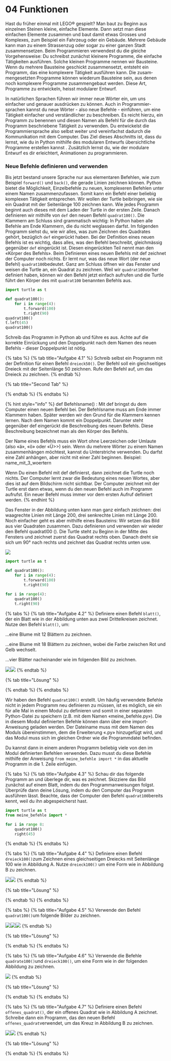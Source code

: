# 04 Funktionen

Hast du früher einmal mit LEGO® gespielt? Man baut zu Beginn aus einzelnen Steinen kleine, einfache Elemente. Dann setzt man diese einfachen Elemente zusammen und baut damit etwas Grosses und Komplexes, zum Beispiel ein Fahrzeug oder ein Gebäude. Mehrere Gebäude kann man zu einem Strassenzug oder sogar zu einer ganzen Stadt zusammensetzen. Beim Programmieren verwendest du die gleiche Vorgehensweise: Du schreibst zunächst kleinere Programme, die einfache Tätigkeiten ausführen. Solche kleinen Programme nennen wir Bausteine. Wenn du mehrere Bausteine geschickt zusam­mensetzt, entsteht ein Programm, das eine komplexere Tätigkeit ausführen kann. Die zusam­mengesetzten Programme können wiederum Bausteine sein, aus denen noch komplexere Pro­gramme zusammengebaut werden. Diese Art, Programme zu entwickeln, heisst modularer Entwurf.

In natürlichen Sprachen führen wir immer neue Wörter ein, um uns einfacher und genauer ausdrücken zu können. Auch in Programmier­sprachen kannst du neue Wörter - also neue Befehle - einführen, um eine Tätigkeit einfacher und verständlicher zu beschreiben. Es reicht hierzu, ein Programm zu benennen und diesen Namen als Befehl für die durch das Programm beschriebene Tätigkeit zu verwenden. Du entwickelst die Programmiersprache also selbst weiter und vereinfachst dadurch die Kommu­nikation mit dem Computer. Das Ziel dieses Abschnitts ist, dass du lernst, wie du in Python mithilfe des modularen Entwurfs übersichtliche Programme erstellen kannst . Zusätzlich lernst du, wie der modulare Entwurf es dir erleichtert, Animationen zu program­mieren.

### Neue Befehle definieren und verwenden

Bis jetzt bestand unsere Sprache nur aus elementaren Befehlen, wie zum Beispiel `forward()` und `back()`, die gerade Linien zeichnen können. Python bietet die Möglichkeit, Einzelbefehle zu neuen, komplexeren Befehlen unter einem Namen zusammenzufassen. Somit kann ein Befehl einer beliebig komplexen Tätigkeit entsprechen. Wir wollen der Turtle beibringen, wie sie ein Quadrat mit der Seitenlänge 100 zeichnen kann. Wie jedes Programm beginnt auch dieses mit dem Laden der Turtle in der ersten Zeile. Danach definieren wir mithilfe von `def` den neuen Befehl `quadrat100()`. Die Klammern am Schluss sind grammatisch wichtig: In Python haben alle Befehle am Ende Klammern, die du nicht weglassen darfst. Im folgenden Programm siehst du, wie wir alles, was zum Zeichnen des Quadrates gehört, bezüglich `def` eingerückt haben. Bei der Definition eines neuen Befehls ist es wichtig, dass alles, was den Befehl beschreibt, gleichmässig gegenüber `def` eingerückt ist. Diesen eingerückten Teil nennt man den «Körper des Befehls». Beim Definieren eines neuen Befehls mit def zeichnet der Computer noch nichts. Er lernt nur, was das neue Wort (der neue Befehl) `quadrat100`bedeutet. Ganz am Schluss öffnen wir das Fenster und weisen die Turtle an, ein Quadrat zu zeichnen. Weil wir `quadrat100`vorher definiert haben, können wir den Befehl jetzt einfach aufrufen und die Turtle führt den Körper des mit `quadrat100` benannten Befehls aus.

```python
import turtle as t

def quadrat100():
    for i in range(4):
        t.forward(100)
        t.right(90)
quadrat100()
t.left(45)
quadrat100()
```

Schreib das Programm in Python ab und führe es aus. Achte auf die korrekte Einrückung und den Doppelpunkt nach dem Namen des neuen Befehls - dieser Doppelpunkt ist nötig.

{% tabs %}
{% tab title="Aufgabe 4.1" %}
Schreib selbst ein Programm mit der Definition für einen Befehl `dreieck50()`. Der Befehl soll ein gleichseitiges Dreieck mit der Seitenlänge 50 zeichnen. Rufe den Befehl auf, um das Dreieck zu zeichnen.
{% endtab %}

{% tab title="Second Tab" %}

{% endtab %}
{% endtabs %}

{% hint style="info" %}
def Befehlsname() : Mit def bringst du dem Computer einen neuen Befehl bei. Der Befehls­name muss am Ende immer Klammern haben. Später werden wir den Grund für die Klammern kennen lernen. Nach dem Namen kommt ein Doppelpunkt. Darunter steht gegenüber def eingerückt die Beschreibung des neuen Befehls. Diese Beschreibung bezeichnet man als den Körper des Befehls.&#x20;

Der Name eines Befehls muss ein Wort ohne Leerzeichen oder Umlaute (also «ä», «ö» oder «Ü>>) sein. Wenn du mehrere Wörter zu einem Namen zusammenhängen möchtest,  kannst du Unterstriche verwenden. Du darfst eine Zahl anhängen, aber nicht mit einer Zahl beginnen. Beispiel: name\_mit\_3\_woertern

Wenn Du einen Befehl mit def definierst, dann zeichnet die Turtle noch nichts. Der Computer lernt zwar die Bedeutung eines neuen Wortes, aber dies ist auf dem Bildschirm nicht sichtbar. Der Computer zeichnet mit der Turtle erst dann etwas, wenn du den neuen Befehl auch im Programm aufrufst. Ein neuer Befehl muss immer vor dem ersten Aufruf definiert werden.
{% endhint %}

Das Fenster in der Abbildung unten kann man ganz einfach zeichnen: drei waagrechte Linien mit Länge 200, drei senkrechte Linien mit Länge 200. Noch einfacher geht es aber mithilfe eines Bausteins: Wir setzen das Bild aus vier Quadraten zusammen. Dazu definieren und verwenden wir wieder den Befehl quadratl00 (). Die Turtle steht zu Beginn in der Mitte des Fensters und zeichnet zuerst das Quadrat rechts oben. Danach dreht sie sich um 90° nach rechts und zeichnet das Quadrat rechts unten usw.

![](<../../.gitbook/assets/grafik (39) (1).png>)

```python
import turtle as t

def quadrat100():
    for i in range(4):
        t.forward(100)
        t.right(90)
        
for i in range(4):
    quadrat100()
    t.right(90)
```

{% tabs %}
{% tab title="Aufgabe 4.2" %}
Definiere einen Befehl `blatt()`, der ein Blatt wie in der Abbildung unten aus zwei Drittelkreisen zeichnet. Nutze den Befehl `blatt()`, um:

...eine Blume mit 12 Blättern zu zeichnen.

...eine Blume mit 18 Blättern zu zeichnen, wobei die Farbe zwischen Rot und Gelb wechselt.&#x20;

...vier Blätter nacheinander wie im folgenden Bild zu zeichnen.

![](<../../.gitbook/assets/grafik (38) (1).png>)![](<../../.gitbook/assets/grafik (37) (1) (1).png>)
{% endtab %}

{% tab title="Lösung" %}

{% endtab %}
{% endtabs %}

Wir haben den Befehl `quadrat100()` erstellt. Um häufig verwendete Befehle nicht in jedem Programm neu definieren zu müssen, ist es möglich, sie ein für alle Mal in einem Modul zu definieren und somit in einer separaten Python-Datei zu speichern (z.B. mit dem Namen «meine\_befehle.py»). Die in diesem Modul definierten Befehle können dann über eine import-Anweisung geladen werden. Der Dateiname muss mit dem Namen des Moduls überein­stimmen, dem die Erweiterung «.py» hinzugefügt wird, und das Modul muss sich im gleichen Ordner wie die Programmdatei befinden.

Du kannst dann in einem anderen Programm beliebig viele von den im Modul definierten Befehlen verwenden. Dazu musst du diese Befehle mithilfe der Anweisung `from meine_befehle import *` in das aktuelle Programm in die 1. Zeile einfügen.

{% tabs %}
{% tab title="Aufgabe 4.3" %}
Schau dir das folgende Programm an und überlege dir, was es zeichnet. Skizziere das Bild zunächst auf einem Blatt, indem du den Programmanweisungen folgst. Überprüfe dann deine Lösung, indem du den Computer das Programm ausführen lässt. Beachte, dass der Computer den Befehl `quadrat100`bereits kennt, weil du ihn abgespeicherst hast.

```python
import turtle as t
from meine_befehle import *

for i in range 8:
    quadrat100()
    right(45)
```
{% endtab %}
{% endtabs %}

{% tabs %}
{% tab title="Aufgabe 4.4" %}
Definiere einen Befehl `dreieck100()`zum Zeichnen eines gleichseitigen Dreiecks mit Seitenlänge 100 wie in Abbildung A. Nutze `dreieck100()` um eine Form wie in Abbildung B zu zeichnen.

![](<../../.gitbook/assets/grafik (41).png>)![](<../../.gitbook/assets/grafik (45) (1).png>)
{% endtab %}

{% tab title="Lösung" %}

{% endtab %}
{% endtabs %}

{% tabs %}
{% tab title="Aufgabe 4.5" %}
Verwende den Befehl `quadrat100()`um folgende Bilder zu zeichnen.

![](<../../.gitbook/assets/grafik (37) (1).png>)![](<../../.gitbook/assets/grafik (42).png>)![](<../../.gitbook/assets/grafik (40).png>)
{% endtab %}

{% tab title="Lösung" %}

{% endtab %}
{% endtabs %}

{% tabs %}
{% tab title="Aufgabe 4.6" %}
Verwende die Befehle `quadrate100()`und `dreieck100()`, um eine Form wie in der folgenden Abbildung zu zeichnen.

![](<../../.gitbook/assets/grafik (43).png>)
{% endtab %}

{% tab title="Lösung" %}

{% endtab %}
{% endtabs %}

{% tabs %}
{% tab title="Aufgabe 4.7" %}
Definiere einen Befehl `offenes_quadrat()`, der ein offenes Quadrat wie in Abbildung A zeichnet. Schreibe dann ein Programm, das den neuen Befehl `offenes_quadrat`verwendet, um das Kreuz in Abbildung B zu zeichnen.

![](<../../.gitbook/assets/grafik (38).png>)![](<../../.gitbook/assets/grafik (39).png>)
{% endtab %}

{% tab title="Lösung" %}

{% endtab %}
{% endtabs %}
